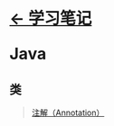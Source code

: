 # <p align=left>[← 学习笔记](/notebook)</p> <p align=left>Java</p>

## 类

> [注解（Annotation）](annotation)
